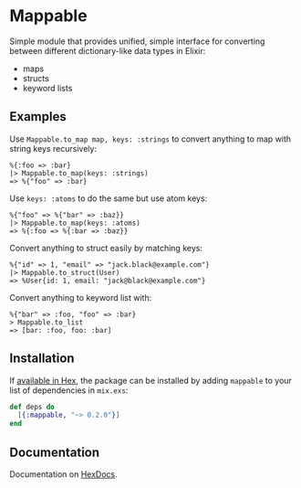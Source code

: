 # Mappable

Simple module that provides unified, simple interface for converting
between different dictionary-like data types in Elixir:

- maps
- structs
- keyword lists

## Examples

Use `Mappable.to_map map, keys: :strings` to convert anything to map
with string keys recursively:

    %{:foo => :bar}
    |> Mappable.to_map(keys: :strings)
    => %{"foo" => :bar}

Use `keys: :atoms` to do the same but use atom keys:

    %{"foo" => %{"bar" => :baz}}
    |> Mappable.to_map(keys: :atoms)
    => %{:foo => %{:bar => :baz}}

Convert anything to struct easily by matching keys:

    %{"id" => 1, "email" => "jack.black@example.com"}
    |> Mappable.to_struct(User)
    => %User{id: 1, email: "jack@black@example.com"}

Convert anything to keyword list with:

    %{"bar" => :foo, "foo" => :bar}
    > Mappable.to_list
    => [bar: :foo, foo: :bar]


## Installation

If [available in Hex](https://hex.pm/docs/publish), the package can be installed
by adding `mappable` to your list of dependencies in `mix.exs`:

```elixir
def deps do
  [{:mappable, "~> 0.2.0"}]
end
```

## Documentation

Documentation on [HexDocs](https://hexdocs.pm/mappable).



